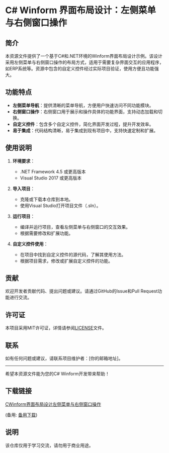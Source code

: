 # C# Winform 界面布局设计：左侧菜单与右侧窗口操作

## 简介

本资源文件提供了一个基于C#和.NET环境的Winform界面布局设计示例。该设计采用左侧菜单与右侧窗口操作的布局方式，适用于需要复杂界面交互的应用程序，如ERP系统等。资源中包含的自定义控件经过实际项目验证，使用方便且功能强大。

## 功能特点

- **左侧菜单导航**：提供清晰的菜单导航，方便用户快速访问不同功能模块。
- **右侧窗口操作**：右侧窗口用于展示和操作具体的功能界面，支持动态加载和切换。
- **自定义控件**：包含多个自定义控件，简化界面开发过程，提升开发效率。
- **易于集成**：代码结构清晰，易于集成到现有项目中，支持快速定制和扩展。

## 使用说明

1. **环境要求**：
   - .NET Framework 4.5 或更高版本
   - Visual Studio 2017 或更高版本

2. **导入项目**：
   - 克隆或下载本仓库到本地。
   - 使用Visual Studio打开项目文件（.sln）。

3. **运行项目**：
   - 编译并运行项目，查看左侧菜单与右侧窗口的交互效果。
   - 根据需要修改和扩展功能。

4. **自定义控件使用**：
   - 在项目中找到自定义控件的源代码，了解其使用方法。
   - 根据项目需求，修改或扩展自定义控件的功能。

## 贡献

欢迎开发者贡献代码、提出问题或建议。请通过GitHub的Issue和Pull Request功能进行交流。

## 许可证

本项目采用MIT许可证，详情请参阅[LICENSE](LICENSE)文件。

## 联系

如有任何问题或建议，请联系项目维护者：[你的邮箱地址]。

---

希望本资源文件能为您的C# Winform开发带来帮助！

## 下载链接
[CWinform界面布局设计左侧菜单与右侧窗口操作](https://pan.quark.cn/s/5a0a0abdae66) 

(备用: [备用下载](https://pan.baidu.com/s/1HCC866mFOd6B5iRo0LVZBw?pwd=1234))

## 说明

该仓库仅用于学习交流，请勿用于商业用途。
